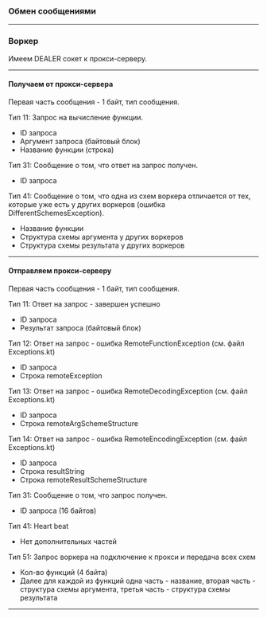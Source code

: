 ### Обмен сообщениями

----

### Воркер

Имеем DEALER сокет к прокси-серверу.

----

#### Получаем от прокси-сервера

Первая часть сообщения - 1 байт, тип сообщения.

Тип 11: Запрос на вычисление функции.

 - ID запроса
 - Аргумент запроса (байтовый блок)
 - Название функции (строка)
 
Тип 31: Сообщение о том, что ответ на запрос получен.
 
 - ID запроса
 
Тип 41: Сообщение о том, что одна из схем воркера отличается от тех, которые уже есть у других воркеров
(ошибка DifferentSchemesException).

 - Название функции
 - Структура схемы аргумента у других воркеров
 - Структура схемы результата у других воркеров

----

#### Отправляем прокси-серверу

Первая часть сообщения - 1 байт, тип сообщения.

Тип 11: Ответ на запрос - завершен успешно

 - ID запроса
 - Результат запроса (байтовый блок)
 
Тип 12: Ответ на запрос - ошибка RemoteFunctionException (см. файл Exceptions.kt)

- ID запроса
- Строка remoteException

Тип 13: Ответ на запрос - ошибка RemoteDecodingException (см. файл Exceptions.kt)

- ID запроса
- Строка remoteArgSchemeStructure

Тип 14: Ответ на запрос - ошибка RemoteEncodingException (см. файл Exceptions.kt)

- ID запроса
- Строка resultString
- Строка remoteResultSchemeStructure
 
Тип 31: Сообщение о том, что запрос получен.

 - ID запроса (16 байтов)
 
Тип 41: Heart beat

 - Нет дополнительных частей

Тип 51: Запрос воркера на подключение к прокси и передача всех схем

- Кол-во функций (4 байта)
- Далее для каждой из функций одна часть - название, вторая часть - структура схемы аргумента, третья часть - структура схемы результата

----